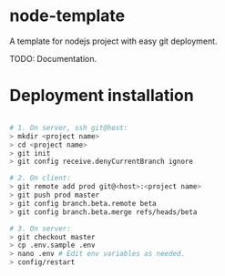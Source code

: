 # node-template

A template for nodejs project with easy git deployment.

TODO: Documentation.

# Deployment installation

```bash

# 1. On server, ssh git@host:
> mkdir <project name>
> cd <project name>
> git init
> git config receive.denyCurrentBranch ignore

# 2. On client: 
> git remote add prod git@<host>:<project name>
> git push prod master
> git config branch.beta.remote beta
> git config branch.beta.merge refs/heads/beta

# 3. On server:
> git checkout master
> cp .env.sample .env
> nano .env # Edit env variables as needed.
> config/restart

```


